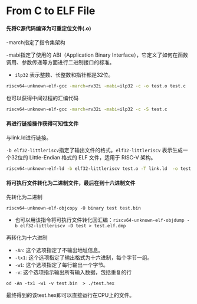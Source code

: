 # From C to ELF File



#### 先将C源代码编译为可重定位文件(.o)

-march指定了指令集架构

-mabi指定了使用的 ABI（Application Binary Interface），它定义了如何在函数调用、参数传递等方面进行二进制接口的标准。

- `ilp32` 表示整数、长整数和指针都是32位。

```bash
riscv64-unknown-elf-gcc -march=rv32i -mabi=ilp32 -c -o test.o test.c 
```

也可以获得中间过程的汇编代码

```bash
riscv64-unknown-elf-gcc -march=rv32i -mabi=ilp32 -c -S test.c 
```



#### 再进行链接操作获得可知性文件

与link.ld进行链接。

`-b elf32-littleriscv`指定了输出文件的格式。`elf32-littleriscv` 表示生成一个32位的 Little-Endian 格式的 ELF 文件，适用于 RISC-V 架构。

```bash
riscv64-unknown-elf-ld -b elf32-littleriscv test.o -T link.ld  -o test
```



#### 将可执行文件转化为二进制文件，最后在到十六进制文件

先转化为二进制

```
riscv64-unknown-elf-objcopy -O binary test test.bin
```

- 也可以用该指令将可执行文件转化回汇编：`riscv64-unknown-elf-objdump -b elf32-littleriscv -D test > test.elf.dmp`

再转化为十六进制

- `-An`: 这个选项指定了不输出地址信息。
- `-tx1`: 这个选项指定了输出格式为十六进制，每个字节一组。
- `-w1`: 这个选项指定了每行输出一个字节。
- `-v`: 这个选项指示输出所有输入数据，包括重复的行

```
od -An -tx1 -w1 -v test.bin  > ./test.hex	
```



最终得到的该test.hex即可以直接运行在CPU上的文件。